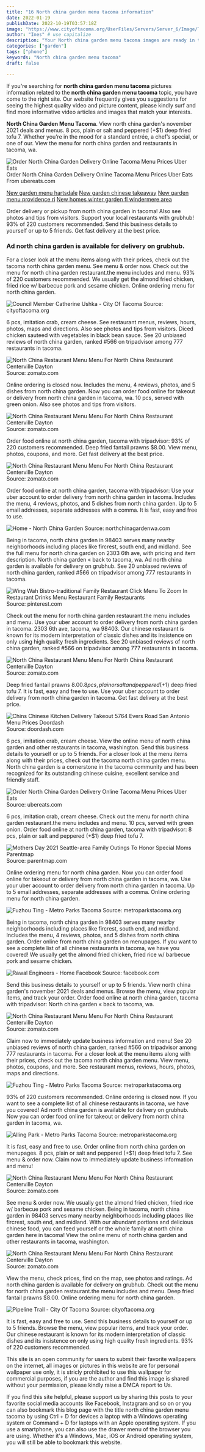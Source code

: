```yaml
---
title: "16 North china garden menu tacoma information"
date: 2022-01-19
publishDate: 2022-10-19T03:57:18Z
image: "https://www.cityoftacoma.org/UserFiles/Servers/Server_6/Image/Theme/headerimages/subpagetemplates/publicworks/Pipeline_Trail_WebBanner_740x200.jpg"
author: "Ines" # use capitalize
description: "Your North china garden menu tacoma images are ready in this website. North china garden menu tacoma are a topic that is being searched for and liked by netizens now. You can Get the North china garden menu tacoma files here. Get all royalty-free photos and vectors."
categories: ["garden"]
tags: ["phone"]
keywords: "North china garden menu tacoma"
draft: false

---
```


If you're searching for **north china garden menu tacoma** pictures information related to the **north china garden menu tacoma** topic, you have come to the right  site.  Our website frequently  gives you  suggestions  for seeing  the highest  quality video and picture  content, please kindly surf and find more informative video articles and images  that match your interests.

**North China Garden Menu Tacoma**. View north china garden&#039;s november 2021 deals and menus. 8 pcs, plain or salt and peppered (+$1) deep fried tofu 7. Whether you’re in the mood for a standard entrée, a chef’s special, or one of our. View the menu for north china garden and restaurants in tacoma, wa.

![Order North China Garden Delivery Online Tacoma Menu Prices Uber Eats](https://duyt4h9nfnj50.cloudfront.net/sku/d90d4c782cf5a022c32535eef3ce70ac "Order North China Garden Delivery Online Tacoma Menu Prices Uber Eats")
Order North China Garden Delivery Online Tacoma Menu Prices Uber Eats From ubereats.com

[New garden menu hartsdale](/new-garden-menu-hartsdale/)
[New garden chinese takeaway](/new-garden-chinese-takeaway/)
[New garden menu providence ri](/new-garden-menu-providence-ri/)
[New homes winter garden fl windermere area](/new-homes-winter-garden-fl-windermere-area/)

Order delivery or pickup from north china garden in tacoma! Also see photos and tips from visitors. Support your local restaurants with grubhub! 93% of 220 customers recommended. Send this business details to yourself or up to 5 friends. Get fast delivery at the best price.

### Ad north china garden is available for delivery on grubhub.

For a closer look at the menu items along with their prices, check out the tacoma north china garden menu. See menu &amp; order now. Check out the menu for north china garden restaurant.the menu includes and menu. 93% of 220 customers recommended. We usually get the almond fried chicken, fried rice w/ barbecue pork and sesame chicken. Online ordering menu for north china garden.


![Council Member Catherine Ushka - City Of Tacoma](https://services.arcgisonline.com/ArcGIS/rest/services/World_Topo_Map/MapServer/tile/12/1436/654 "Council Member Catherine Ushka - City Of Tacoma")
Source: cityoftacoma.org

6 pcs, imitation crab, cream cheese. See restaurant menus, reviews, hours, photos, maps and directions. Also see photos and tips from visitors. Diced chicken sauteed with vegetables in black bean sauce. See 20 unbiased reviews of north china garden, ranked #566 on tripadvisor among 777 restaurants in tacoma.

![North China Restaurant Menu Menu For North China Restaurant Centerville Dayton](https://b.zmtcdn.com/data/menus/085/17336085/693b5807316ed508c89fa767a7264116.jpg?fit=around%7C200%3A200&amp;crop=200%3A200%3B%2A%2C%2A "North China Restaurant Menu Menu For North China Restaurant Centerville Dayton")
Source: zomato.com

Online ordering is closed now. Includes the menu, 4 reviews, photos, and 5 dishes from north china garden. Now you can order food online for takeout or delivery from north china garden in tacoma, wa. 10 pcs, served with green onion. Also see photos and tips from visitors.

![North China Restaurant Menu Menu For North China Restaurant Centerville Dayton](https://b.zmtcdn.com/data/menus/085/17336085/57001c456ac539e802f510b1e443bc63.jpg "North China Restaurant Menu Menu For North China Restaurant Centerville Dayton")
Source: zomato.com

Order food online at north china garden, tacoma with tripadvisor: 93% of 220 customers recommended. Deep fried fantail prawns $8.00. View menu, photos, coupons, and more. Get fast delivery at the best price.

![North China Restaurant Menu Menu For North China Restaurant Centerville Dayton](https://b.zmtcdn.com/data/reviews_photos/824/07f29c7559b9a65683cae7b91bb20824.jpg?fit=around|300:273&amp;crop=300:273;*,* "North China Restaurant Menu Menu For North China Restaurant Centerville Dayton")
Source: zomato.com

Order food online at north china garden, tacoma with tripadvisor: Use your uber account to order delivery from north china garden in tacoma. Includes the menu, 4 reviews, photos, and 5 dishes from north china garden. Up to 5 email addresses, separate addresses with a comma. It is fast, easy and free to use.

![Home - North China Garden](https://menufyproduction.imgix.net/636427275456894756+31723.png?auto=compress,format&amp;fit=max&amp;w=1024&amp;h=1024 "Home - North China Garden")
Source: northchinagardenwa.com

Being in tacoma, north china garden in 98403 serves many nearby neighborhoods including places like fircrest, south end, and midland. See the full menu for north china garden on 2303 6th ave, with pricing and item description. North china garden « back to tacoma, wa. Ad north china garden is available for delivery on grubhub. See 20 unbiased reviews of north china garden, ranked #566 on tripadvisor among 777 restaurants in tacoma.

![Wing Wah Bistro-traditional Family Restaurant Click Menu To Zoom In Restaurant Drinks Menu Restaurant Family Restaurants](https://i.pinimg.com/originals/9b/cd/44/9bcd44afe096c145df1b7304456df476.jpg "Wing Wah Bistro-traditional Family Restaurant Click Menu To Zoom In Restaurant Drinks Menu Restaurant Family Restaurants")
Source: pinterest.com

Check out the menu for north china garden restaurant.the menu includes and menu. Use your uber account to order delivery from north china garden in tacoma. 2303 6th ave, tacoma, wa 98403. Our chinese restaurant is known for its modern interpretation of classic dishes and its insistence on only using high quality fresh ingredients. See 20 unbiased reviews of north china garden, ranked #566 on tripadvisor among 777 restaurants in tacoma.

![North China Restaurant Menu Menu For North China Restaurant Centerville Dayton](https://b.zmtcdn.com/data/reviews_photos/7b4/52fac8a9f3a7a234562fa3b9f8e0c7b4.jpg?fit=around|771.75:416.25&amp;crop=771.75:416.25;*,* "North China Restaurant Menu Menu For North China Restaurant Centerville Dayton")
Source: zomato.com

Deep fried fantail prawns $8.00. 8 pcs, plain or salt and peppered (+$1) deep fried tofu 7. It is fast, easy and free to use. Use your uber account to order delivery from north china garden in tacoma. Get fast delivery at the best price.

![Chins Chinese Kitchen Delivery Takeout 5764 Evers Road San Antonio Menu Prices Doordash](https://img.cdn4dd.com/p/fit=cover,width=1200,height=1200,format=jpeg,quality=50/media/photos/bc5d4a3c-17b8-4e4e-9392-3cdb4f3cc428-retina-large.jpg "Chins Chinese Kitchen Delivery Takeout 5764 Evers Road San Antonio Menu Prices Doordash")
Source: doordash.com

6 pcs, imitation crab, cream cheese. View the online menu of north china garden and other restaurants in tacoma, washington. Send this business details to yourself or up to 5 friends. For a closer look at the menu items along with their prices, check out the tacoma north china garden menu. North china garden is a cornerstone in the tacoma community and has been recognized for its outstanding chinese cuisine, excellent service and friendly staff.

![Order North China Garden Delivery Online Tacoma Menu Prices Uber Eats](https://duyt4h9nfnj50.cloudfront.net/sku/d90d4c782cf5a022c32535eef3ce70ac "Order North China Garden Delivery Online Tacoma Menu Prices Uber Eats")
Source: ubereats.com

6 pcs, imitation crab, cream cheese. Check out the menu for north china garden restaurant.the menu includes and menu. 10 pcs, served with green onion. Order food online at north china garden, tacoma with tripadvisor: 8 pcs, plain or salt and peppered (+$1) deep fried tofu 7.

![Mothers Day 2021 Seattle-area Family Outings To Honor Special Moms Parentmap](https://www.parentmap.com/sites/default/files/styles/1180x660_scaled_cropped/public/2021-04/Mom%20and%20son%20flower%20Mother%27s%20Day%20istock.jpg?itok=DZkm8L2h "Mothers Day 2021 Seattle-area Family Outings To Honor Special Moms Parentmap")
Source: parentmap.com

Online ordering menu for north china garden. Now you can order food online for takeout or delivery from north china garden in tacoma, wa. Use your uber account to order delivery from north china garden in tacoma. Up to 5 email addresses, separate addresses with a comma. Online ordering menu for north china garden.

![Fuzhou Ting - Metro Parks Tacoma](https://www.metroparkstacoma.org/wp-content/uploads/2019/05/DSC2658_edited-1-crop-1563227163-2048x986.jpg "Fuzhou Ting - Metro Parks Tacoma")
Source: metroparkstacoma.org

Being in tacoma, north china garden in 98403 serves many nearby neighborhoods including places like fircrest, south end, and midland. Includes the menu, 4 reviews, photos, and 5 dishes from north china garden. Order online from north china garden on menupages. If you want to see a complete list of all chinese restaurants in tacoma, we have you covered! We usually get the almond fried chicken, fried rice w/ barbecue pork and sesame chicken.

![Rawal Engineers - Home Facebook](https://lookaside.fbsbx.com/lookaside/crawler/media/?media_id=1786123224892508 "Rawal Engineers - Home Facebook")
Source: facebook.com

Send this business details to yourself or up to 5 friends. View north china garden&#039;s november 2021 deals and menus. Browse the menu, view popular items, and track your order. Order food online at north china garden, tacoma with tripadvisor: North china garden « back to tacoma, wa.

![North China Restaurant Menu Menu For North China Restaurant Centerville Dayton](https://b.zmtcdn.com/data/menus/085/17336085/693b5807316ed508c89fa767a7264116.jpg "North China Restaurant Menu Menu For North China Restaurant Centerville Dayton")
Source: zomato.com

Claim now to immediately update business information and menu! See 20 unbiased reviews of north china garden, ranked #566 on tripadvisor among 777 restaurants in tacoma. For a closer look at the menu items along with their prices, check out the tacoma north china garden menu. View menu, photos, coupons, and more. See restaurant menus, reviews, hours, photos, maps and directions.

![Fuzhou Ting - Metro Parks Tacoma](https://www.metroparkstacoma.org/wp-content/uploads/2019/05/fuzhou-ting-pano-cropped-crop-1563227117-1300x626.jpg "Fuzhou Ting - Metro Parks Tacoma")
Source: metroparkstacoma.org

93% of 220 customers recommended. Online ordering is closed now. If you want to see a complete list of all chinese restaurants in tacoma, we have you covered! Ad north china garden is available for delivery on grubhub. Now you can order food online for takeout or delivery from north china garden in tacoma, wa.

![Alling Park - Metro Parks Tacoma](https://www.metroparkstacoma.org/wp-content/uploads/2021/07/Alling-POLLINATING-SIGN-for-web.jpg "Alling Park - Metro Parks Tacoma")
Source: metroparkstacoma.org

It is fast, easy and free to use. Order online from north china garden on menupages. 8 pcs, plain or salt and peppered (+$1) deep fried tofu 7. See menu &amp; order now. Claim now to immediately update business information and menu!

![North China Restaurant Menu Menu For North China Restaurant Centerville Dayton](https://b.zmtcdn.com/data/reviews_photos/768/40003b8e9593c102a4864ddbd3394768_1438190181.jpg?fit=around|300:273&amp;crop=300:273;*,* "North China Restaurant Menu Menu For North China Restaurant Centerville Dayton")
Source: zomato.com

See menu &amp; order now. We usually get the almond fried chicken, fried rice w/ barbecue pork and sesame chicken. Being in tacoma, north china garden in 98403 serves many nearby neighborhoods including places like fircrest, south end, and midland. With our abundant portions and delicious chinese food, you can feed yourself or the whole family at north china garden here in tacoma! View the online menu of north china garden and other restaurants in tacoma, washington.

![North China Restaurant Menu Menu For North China Restaurant Centerville Dayton](https://b.zmtcdn.com/data/reviews_photos/c26/3b0cfac33a5d3c48903c065b5937dc26.jpg?fit=around|300:273&amp;crop=300:273;*,* "North China Restaurant Menu Menu For North China Restaurant Centerville Dayton")
Source: zomato.com

View the menu, check prices, find on the map, see photos and ratings. Ad north china garden is available for delivery on grubhub. Check out the menu for north china garden restaurant.the menu includes and menu. Deep fried fantail prawns $8.00. Online ordering menu for north china garden.

![Pipeline Trail - City Of Tacoma](https://www.cityoftacoma.org/UserFiles/Servers/Server_6/Image/Theme/headerimages/subpagetemplates/publicworks/Pipeline_Trail_WebBanner_740x200.jpg "Pipeline Trail - City Of Tacoma")
Source: cityoftacoma.org

It is fast, easy and free to use. Send this business details to yourself or up to 5 friends. Browse the menu, view popular items, and track your order. Our chinese restaurant is known for its modern interpretation of classic dishes and its insistence on only using high quality fresh ingredients. 93% of 220 customers recommended.

This site is an open community for users to submit their favorite wallpapers on the internet, all images or pictures in this website are for personal wallpaper use only, it is stricly prohibited to use this wallpaper for commercial purposes, if you are the author and find this image is shared without your permission, please kindly raise a DMCA report to Us.

If you find this site helpful, please support us by sharing this posts to your favorite social media accounts like Facebook, Instagram and so on or you can also bookmark this blog page with the title north china garden menu tacoma by using Ctrl + D for devices a laptop with a Windows operating system or Command + D for laptops with an Apple operating system. If you use a smartphone, you can also use the drawer menu of the browser you are using. Whether it's a Windows, Mac, iOS or Android operating system, you will still be able to bookmark this website.

